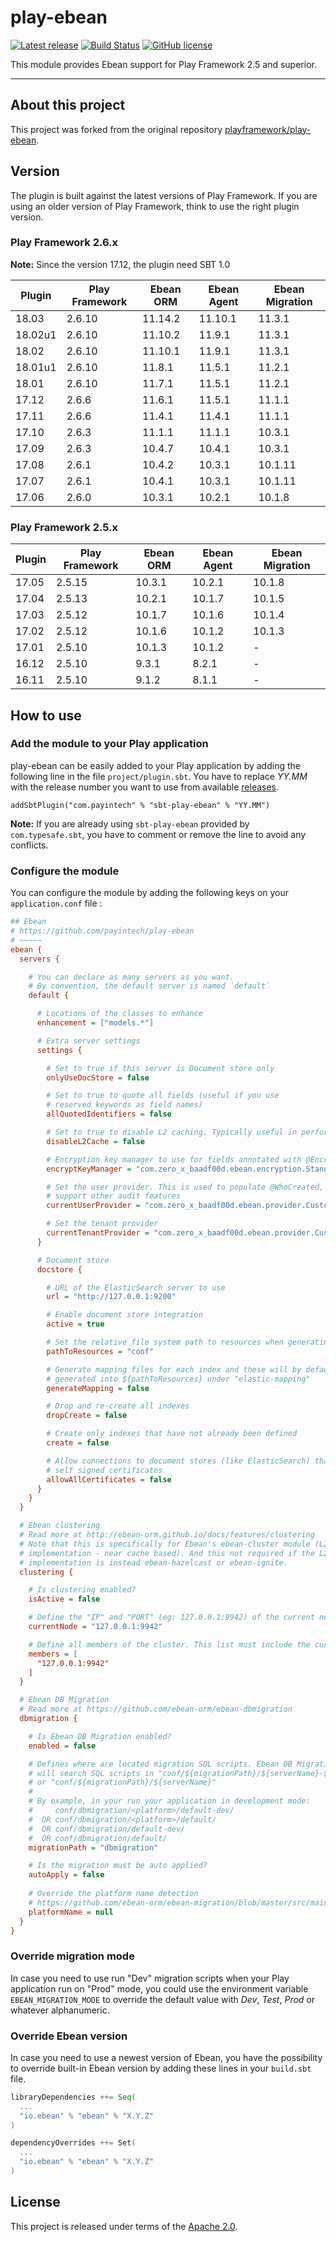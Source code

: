 # play-ebean

[![Latest release](https://img.shields.io/badge/latest_release-18.03-orange.svg?style=flat)](https://github.com/payintech/play-ebean/releases)
[![Build Status](https://travis-ci.org/payintech/play-ebean.svg?branch=master)](https://travis-ci.org/payintech/play-ebean)
[![GitHub license](https://img.shields.io/badge/license-Apache%202%2E0-blue.svg?style=flat)](https://opensource.org/licenses/Apache-2.0)


This module provides Ebean support for Play Framework 2.5 and superior.

*****

## About this project

This project was forked from the original repository [playframework/play-ebean](https://github.com/playframework/play-ebean).



## Version

The plugin is built against the latest versions of Play Framework. If you are
using an older version of Play Framework, think to use the right plugin version.

### Play Framework 2.6.x

**Note:** Since the version 17.12, the plugin need SBT 1.0

| Plugin  | Play Framework | Ebean ORM | Ebean Agent | Ebean Migration |
|---------|----------------|-----------|-------------|-----------------|
| 18.03   | 2.6.10         | 11.14.2   | 11.10.1     | 11.3.1          |
| 18.02u1 | 2.6.10         | 11.10.2   | 11.9.1      | 11.3.1          |
| 18.02   | 2.6.10         | 11.10.1   | 11.9.1      | 11.3.1          |
| 18.01u1 | 2.6.10         | 11.8.1    | 11.5.1      | 11.2.1          |
| 18.01   | 2.6.10         | 11.7.1    | 11.5.1      | 11.2.1          |
| 17.12   | 2.6.6          | 11.6.1    | 11.5.1      | 11.1.1          |
| 17.11   | 2.6.6          | 11.4.1    | 11.4.1      | 11.1.1          |
| 17.10   | 2.6.3          | 11.1.1    | 11.1.1      | 10.3.1          |
| 17.09   | 2.6.3          | 10.4.7    | 10.4.1      | 10.3.1          |
| 17.08   | 2.6.1          | 10.4.2    | 10.3.1      | 10.1.11         |
| 17.07   | 2.6.1          | 10.4.1    | 10.3.1      | 10.1.11         |
| 17.06   | 2.6.0          | 10.3.1    | 10.2.1      | 10.1.8          |


### Play Framework 2.5.x

| Plugin | Play Framework | Ebean ORM | Ebean Agent | Ebean Migration |
|--------|----------------|-----------|-------------|-----------------|
| 17.05  | 2.5.15         | 10.3.1    | 10.2.1      | 10.1.8          |
| 17.04  | 2.5.13         | 10.2.1    | 10.1.7      | 10.1.5          |
| 17.03  | 2.5.12         | 10.1.7    | 10.1.6      | 10.1.4          |
| 17.02  | 2.5.12         | 10.1.6    | 10.1.2      | 10.1.3          |
| 17.01  | 2.5.10         | 10.1.3    | 10.1.2      | -               |
| 16.12  | 2.5.10         | 9.3.1     | 8.2.1       | -               |
| 16.11  | 2.5.10         | 9.1.2     | 8.1.1       | -               |


## How to use


### Add the module to your Play application

play-ebean can be easily added to your Play application by adding the following line in the file `project/plugin.sbt`. You have to replace _YY.MM_ with the release number you want to use from available [releases](https://github.com/payintech/play-ebean/releases).

```
addSbtPlugin("com.payintech" % "sbt-play-ebean" % "YY.MM")
```

**Note:** If you are already using `sbt-play-ebean` provided by `com.typesafe.sbt`, you
have to comment or remove the line to avoid any conflicts.



### Configure the module

You can configure the module by adding the following keys on your `application.conf` file :

```cfg
## Ebean
# https://github.com/payintech/play-ebean
# ~~~~~
ebean {
  servers {

    # You can declare as many servers as you want.
    # By convention, the default server is named `default`
    default {

      # Locations of the classes to enhance
      enhancement = ["models.*"]

      # Extra server settings
      settings {

        # Set to true if this server is Document store only
        onlyUseDocStore = false

        # Set to true to quote all fields (useful if you use
        # reserved keywords as field names)
        allQuotedIdentifiers = false

        # Set to true to disable L2 caching. Typically useful in performance testing
        disableL2Cache = false

        # Encryption key manager to use for fields annotated with @Encrypted
        encryptKeyManager = "com.zero_x_baadf00d.ebean.encryption.StandardEncryptKeyManager"

        # Set the user provider. This is used to populate @WhoCreated, @WhoModified an
        # support other audit features
        currentUserProvider = "com.zero_x_baadf00d.ebean.provider.CustomUserProvider"

        # Set the tenant provider
        currentTenantProvider = "com.zero_x_baadf00d.ebean.provider.CustomTenantProvider"
      }

      # Document store
      docstore {

        # URL of the ElasticSearch server to use
        url = "http://127.0.0.1:9200"

        # Enable document store integration
        active = true

        # Set the relative file system path to resources when generating mapping files
        pathToResources = "conf"

        # Generate mapping files for each index and these will by default be
        # generated into ${pathToResources} under "elastic-mapping"
        generateMapping = false

        # Drop and re-create all indexes
        dropCreate = false

        # Create only indexes that have not already been defined
        create = false

        # Allow connections to document stores (like ElasticSearch) that have
        # self signed certificates
        allowAllCertificates = false
      }
    }
  }

  # Ebean clustering
  # Read more at http://ebean-orm.github.io/docs/features/clustering
  # Note that this is specifically for Ebean's ebean-cluster module (L2 cache
  # implementation - near cache based). And this not required if the L2 cache
  # implementation is instead ebean-hazelcast or ebean-ignite.
  clustering {

    # Is clustering enabled?
    isActive = false

    # Define the "IP" and "PORT" (eg: 127.0.0.1:9942) of the current node
    currentNode = "127.0.0.1:9942"

    # Define all members of the cluster. This list must include the current node too
    members = [
      "127.0.0.1:9942"
    ]
  }

  # Ebean DB Migration
  # Read more at https://github.com/ebean-orm/ebean-dbmigration
  dbmigration {

    # Is Ebean DB Migration enabled?
    enabled = false

    # Defines where are located migration SQL scripts. Ebean DB Migration
    # will search SQL scripts in "conf/${migrationPath}/${serverName}-${appMode}"
    # or "conf/${migrationPath}/${serverName}"
    #
    # By example, in your run your application in development mode:
    #     conf/dbmigration/<platform>/default-dev/
    #  OR conf/dbmigration/<platform>/default/
    #  OR conf/dbmigration/default-dev/
    #  OR conf/dbmigration/default/
    migrationPath = "dbmigration"

    # Is the migration must be auto applied?
    autoApply = false
    
    # Override the platform name detection
    # https://github.com/ebean-orm/ebean-migration/blob/master/src/main/java/io/ebean/migration/DbPlatformNames.java
    platformName = null
  }
}
```



### Override migration mode

In case you need to use run "Dev" migration scripts when your Play application
run on "Prod" mode, you could use the environment variable `EBEAN_MIGRATION_MODE`
to override the default value with _Dev_, _Test_, _Prod_ or whatever alphanumeric.



### Override Ebean version

In case you need to use a newest version of Ebean, you have the possibility
to override built-in Ebean version by adding these lines in your `build.sbt`
file.

```sbt
libraryDependencies ++= Seq(
  ...
  "io.ebean" % "ebean" % "X.Y.Z"
)

dependencyOverrides ++= Set(
  ...
  "io.ebean" % "ebean" % "X.Y.Z"
)
```



## License

This project is released under terms of the [Apache 2.0](https://opensource.org/licenses/Apache-2.0).
